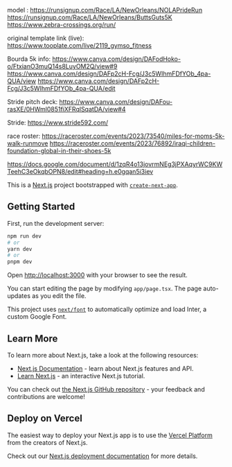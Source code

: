model : https://runsignup.com/Race/LA/NewOrleans/NOLAPrideRun
https://runsignup.com/Race/LA/NewOrleans/ButtsGuts5K
https://www.zebra-crossings.org/run/

original template link (live): 
https://www.tooplate.com/live/2119_gymso_fitness


Bourda 5k info:
https://www.canva.com/design/DAFodHoko-o/FtxianO3muQ14s8LuyOM2Q/view#9
https://www.canva.com/design/DAFp2cH-Fcg/J3c5WIhmFDfYOb_4pa-QUA/view
https://www.canva.com/design/DAFp2cH-Fcg/J3c5WIhmFDfYOb_4pa-QUA/edit

Stride pitch deck:
https://www.canva.com/design/DAFou-rasXE/0HWml0851fiXFRqlSqatDA/view#4

Stride:
https://www.stride592.com/

race roster:
https://raceroster.com/events/2023/73540/miles-for-moms-5k-walk-runmove
https://raceroster.com/events/2023/76892/iraqi-children-foundation-global-in-their-shoes-5k


https://docs.google.com/document/d/1zqR4o13jovrmNEg3jPXAqyrWC9KWTeehC3eOkqbOPN8/edit#heading=h.e0gqan5i3iev



This is a [Next.js](https://nextjs.org/) project bootstrapped with [`create-next-app`](https://github.com/vercel/next.js/tree/canary/packages/create-next-app).

## Getting Started

First, run the development server:

```bash
npm run dev
# or
yarn dev
# or
pnpm dev
```

Open [http://localhost:3000](http://localhost:3000) with your browser to see the result.

You can start editing the page by modifying `app/page.tsx`. The page auto-updates as you edit the file.

This project uses [`next/font`](https://nextjs.org/docs/basic-features/font-optimization) to automatically optimize and load Inter, a custom Google Font.

## Learn More

To learn more about Next.js, take a look at the following resources:

- [Next.js Documentation](https://nextjs.org/docs) - learn about Next.js features and API.
- [Learn Next.js](https://nextjs.org/learn) - an interactive Next.js tutorial.

You can check out [the Next.js GitHub repository](https://github.com/vercel/next.js/) - your feedback and contributions are welcome!

## Deploy on Vercel

The easiest way to deploy your Next.js app is to use the [Vercel Platform](https://vercel.com/new?utm_medium=default-template&filter=next.js&utm_source=create-next-app&utm_campaign=create-next-app-readme) from the creators of Next.js.

Check out our [Next.js deployment documentation](https://nextjs.org/docs/deployment) for more details.

